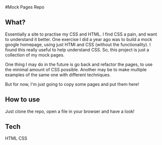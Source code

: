 #Mock Pages Repo


## What? 

Essentially a site to practise my CSS and HTML. I find CSS a pain, and want to understand it better. 
One exercise I did a year ago was to build a mock google homepage, using just HTMl and CSS (without the functionality).
I found this really useful to help understand CSS. So, this project is just a collection of my mock pages. 

One thing I may do in the future is go back and refactor the pages, to use the minimal amount of CSS possible. 
Another may be to make multiple examples of the same one with different techniques. 

But for now, I'm just going to copy some pages and put them here! 

## How to use

Just clone the repo, open a file in your browser and have a look! 

## Tech 
HTML
CSS

